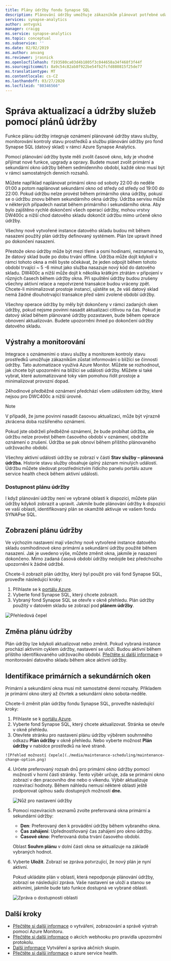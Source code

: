 ```yaml
---
title: Plány údržby fondu Synapse SQL
description: Plánování údržby umožňuje zákazníkům plánovat potřebné události plánované údržby, které Azure Synapse Analytics používá k zavádění nových funkcí, upgradů a oprav.
services: synapse-analytics
author: antvgski
manager: craigg
ms.service: synapse-analytics
ms.topic: conceptual
ms.subservice: ''
ms.date: 02/02/2019
ms.author: anvang
ms.reviewer: jrasnick
ms.openlocfilehash: f193580ca03d4b1805f3c044658a34f468f3f44f
ms.sourcegitcommit: 8a9c54c82ab8f922be54fb2fcfd880815f25de77
ms.translationtype: MT
ms.contentlocale: cs-CZ
ms.lasthandoff: 03/27/2020
ms.locfileid: "80346566"
---
```

# <a name="use-maintenance-schedules-to-manage-service-updates-and-maintenance"></a>Správa aktualizací a údržby služeb pomocí plánů údržby

Funkce plánu údržby integruje oznámení plánované údržby stavu služby, monitorování kontroly stavu prostředků a službu plánování údržby pro fond Synapse SQL (datový sklad) v rámci Azure Synapse Analytics. 

Pomocí plánování údržby byste měli zvolit časové okno, kdy je vhodné přijímat nové funkce, upgrady a opravy. Budete muset zvolit primární a sekundární okno údržby během sedmidenního období, každé okno musí být v rámci samostatných denních rozsahů.

Můžete například naplánovat primární okno od soboty 22:00 do neděle 01:00 a potom naplánovat sekundární okno od středy od středy od 19:00 do 22:00. Pokud údržbu nelze provést během primárního okna údržby, pokusí se o údržbu znovu během sekundárního okna údržby. Údržba servisu může v některých případech nastat během primárního i sekundárního okna. Aby bylo zajištěno rychlé dokončení všech operací údržby, mohou vrstvy DW400c a nižší chod datového skladu dokončit údržbu mimo určené okno údržby.

Všechny nově vytvořené instance datového skladu budou mít během nasazení použitý plán údržby definovaný systémem. Plán lze upravit ihned po dokončení nasazení.

Přestože okno údržby může být mezi třemi a osmi hodinami, neznamená to, že datový sklad bude po dobu trvání offline. Údržba může dojít kdykoli v rámci tohoto okna a měli byste očekávat, že jeden odpojit během tohoto období trvající ~ 5 -6 minut jako služba nasazuje nový kód do datového skladu. DW400c a nižší může dojít k několika krátkým ztrátám v připojení v různých časech během údržby okna. Při spuštění údržby budou zrušeny všechny aktivní relace a nepotvrzené transakce budou vráceny zpět. Chcete-li minimalizovat prostoje instancí, ujistěte se, že váš datový sklad nemá žádné dlouhotrvající transakce před vámi zvolené období údržby.

Všechny operace údržby by měly být dokončeny v rámci zadaných oken údržby, pokud nejsme povinni nasadit aktualizaci citlivou na čas. Pokud je datový sklad během plánované údržby pozastaven, bude během operace obnovení aktualizován. Budete upozorněni ihned po dokončení údržby datového skladu.

## <a name="alerts-and-monitoring"></a>Výstrahy a monitorování

Integrace s oznámeními o stavu služby a monitorem kontroly stavu prostředků umožňuje zákazníkům zůstat informováni o blížící se činnosti údržby. Tato automatizace využívá Azure Monitor. Můžete se rozhodnout, jak chcete být upozorněni na blížící se události údržby. Můžete si také vybrat, které automatizované toky vám pomohou řídit prostoje a minimalizovat provozní dopad.

24hodinové předběžné oznámení předchází všem událostem údržby, které nejsou pro DWC400c a nižší úrovně.

> [!NOTE]
> V případě, že jsme povinni nasadit časovou aktualizaci, může být výrazně zkrácena doba rozšířeného oznámení.

Pokud jste obdrželi předběžné oznámení, že bude probíhat údržba, ale údržbu nelze provést během časového období v oznámení, obdržíte oznámení o zrušení. Údržba se pak obnoví během příštího plánovaného udržovacího období.

Všechny aktivní události údržby se zobrazí v části **Stav služby – plánovaná údržba.** Historie stavu služby obsahuje úplný záznam minulých událostí. Údržbu můžete sledovat prostřednictvím řídicího panelu portálu azure service health check během aktivní události.

### <a name="maintenance-schedule-availability"></a>Dostupnost plánu údržby

I když plánování údržby není ve vybrané oblasti k dispozici, můžete plán údržby kdykoli zobrazit a upravit. Jakmile bude plánování údržby k dispozici ve vaší oblasti, identifikovaný plán se okamžitě aktivuje ve vašem fondu SYNAPse SQL.

## <a name="view-a-maintenance-schedule"></a>Zobrazení plánu údržby 

Ve výchozím nastavení mají všechny nově vytvořené instance datového skladu osmihodinové okno primární a sekundární údržby použité během nasazení. Jak je uvedeno výše, můžete změnit okna, jakmile je nasazení dokončeno. Mimo zadaná časová období údržby nedojde bez předchozího upozornění k žádné údržbě.

Chcete-li zobrazit plán údržby, který byl použit pro váš fond Synapse SQL, proveďte následující kroky:

1.    Přihlaste se k [portálu Azure](https://portal.azure.com/).
2.    Vyberte fond Synapse SQL, který chcete zobrazit. 
3.    Vybraný fond Synapse SQL se otevře v okně přehledu. Plán údržby použitý v datovém skladu se zobrazí pod **plánem údržby**.

![Přehledová čepel](./media/maintenance-scheduling/clear-overview-blade.PNG)

## <a name="change-a-maintenance-schedule"></a>Změna plánu údržby 

Plán údržby lze kdykoli aktualizovat nebo změnit. Pokud vybraná instance prochází aktivním cyklem údržby, nastavení se uloží. Budou aktivní během příštího identifikovaného udržovacího období. [Přečtěte si další informace](../../service-health/resource-health-overview.md) o monitorování datového skladu během akce aktivní údržby. 

## <a name="identifying-the-primary-and-secondary-windows"></a>Identifikace primárních a sekundárních oken

Primární a sekundární okna musí mít samostatné denní rozsahy. Příkladem je primární okno úterý až čtvrtek a sekundární okno sobota-neděle.

Chcete-li změnit plán údržby fondu Synapse SQL, proveďte následující kroky:
1.    Přihlaste se k [portálu Azure](https://portal.azure.com/).
2.    Vyberte fond Synapse SQL, který chcete aktualizovat. Stránka se otevře v okně přehledu. 
3.    Otevřete stránku pro nastavení plánu údržby výběrem souhrnného odkazu **Plán údržby** v okně přehledu. Nebo vyberte možnost **Plán údržby** v nabídce prostředků na levé straně.  

    ![Přehled možností čepele](./media/maintenance-scheduling/maintenance-change-option.png)

4. Určete preferovaný rozsah dnů pro primární okno údržby pomocí možností v horní části stránky. Tento výběr určuje, zda se primární okno zobrazí v den pracovního dne nebo o víkendu. Výběr aktualizuje rozevírací hodnoty. Během náhledu nemusí některé oblasti ještě podporovat úplnou sadu dostupných možností **dne.**

   ![Nůž pro nastavení údržby](./media/maintenance-scheduling/maintenance-settings-page.png)

5. Pomocí rozevíracích seznamů zvolte preferovaná okna primární a sekundární údržby:
   - **Den**: Preferovaný den k provádění údržby během vybraného okna.
   - **Čas zahájení**: Upřednostňovaný čas zahájení pro okno údržby.
   - **Časové okno**: Preferovaná doba trvání časového období.

   Oblast **Souhrn plánu** v dolní části okna se aktualizuje na základě vybraných hodnot. 
  
6. Vyberte **Uložit**. Zobrazí se zpráva potvrzující, že nový plán je nyní aktivní. 

   Pokud ukládáte plán v oblasti, která nepodporuje plánování údržby, zobrazí se následující zpráva. Vaše nastavení se uloží a stanou se aktivními, jakmile bude tato funkce dostupná ve vybrané oblasti.    

   ![Zpráva o dostupnosti oblasti](./media/maintenance-scheduling/maintenance-not-active-toast.png)

## <a name="next-steps"></a>Další kroky
- [Přečtěte si další informace](../../azure-monitor/platform/alerts-metric.md) o vytváření, zobrazování a správě výstrah pomocí Azure Monitoru.
- [Přečtěte si další informace](../..//azure-monitor/platform/alerts-log-webhook.md) o akcích webhooku pro pravidla upozornění protokolu.
- [Další informace](../..//azure-monitor/platform/action-groups.md) Vytváření a správa akčních skupin.
- [Přečtěte si další informace](../../service-health/service-health-overview.md) o azure service health.
